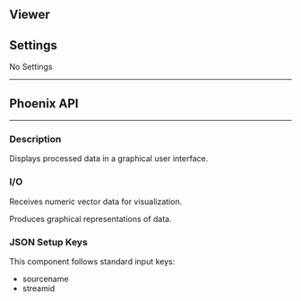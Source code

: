 ## Viewer
## Settings

No Settings
___
## Phoenix API
___
### Description

Displays processed data in a graphical user interface.

### I/O

Receives numeric vector data for visualization.

Produces graphical representations of data.

### JSON Setup Keys

This component follows standard input keys:
- sourcename
- streamid